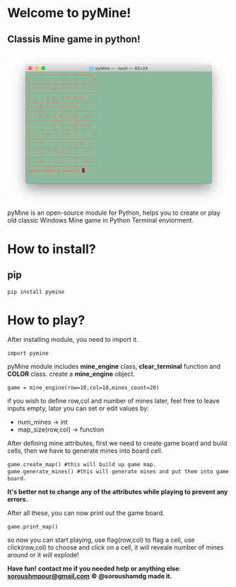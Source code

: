 # Welcome to pyMine!
## Classis Mine game in python!
![screen-shot](scsht.png)
pyMine is an open-source module for Python, helps you to create or play old classic Windows Mine game in Python Terminal enviorment.

# How to install?

## pip

    pip install pymine

# How to play?

After installing module, you need to import it.

    import pymine

   pyMine module includes **mine_engine** class, **clear_terminal** function and **COLOR** class.
   create a **mine_engine** object.


    game = mine_engine(row=10,col=10,mines_count=20)

if you wish to define row,col and number of mines later, feel free to leave inputs empty, lator you can set or edit values by:

 - num_mines -> int
 - map_size(row,col) -> function

After defining mine attributes, first we need to create game board and build cells, then we have to generate mines into board cell.

    game.create_map() #this will build up game map.
    game.generate_mines() #this will generate mines and put them into game board.

**It's better not to change any of the attributes while playing to prevent any errors.**

After all these, you can now print out the game board.

    game.print_map()

so now you can start playing, use flag(row,col) to flag a cell, use click(row,col) to choose and click on a cell, it will reveale number of mines around or it will explode!

**Have fun!**
**contact me if you needed help or anything else**:
**soroushmpour@gmail.com**
**© @soroushamdg made it.**
